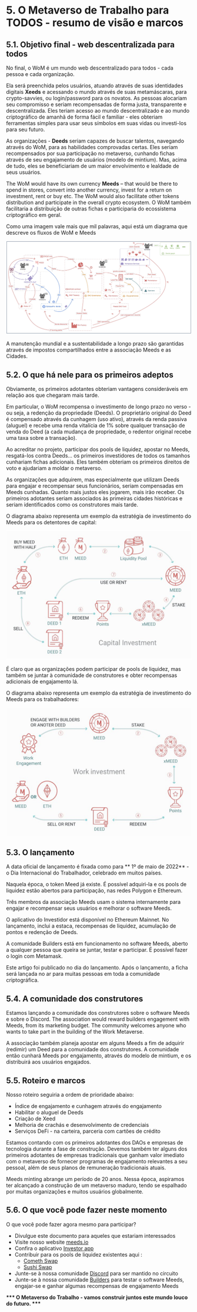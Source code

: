 # 5. O Metaverso de Trabalho para TODOS - resumo de visão e marcos

## 5.1. Objetivo final - web descentralizada para todos

No final, o WoM é um mundo web descentralizado para todos - cada pessoa e cada organização.

Ela será preenchida pelos usuários, atuando através de suas identidades digitais **Xeeds** e acessando o mundo através de suas metamáscaras, para crypto-savvies, ou login/password para os novatos. As pessoas alocariam seu compromisso e seriam recompensadas de forma justa, transparente e descentralizada. Eles teriam acesso ao mundo descentralizado e ao mundo criptográfico de amanhã de forma fácil e familiar - eles obteriam ferramentas simples para usar seus símbolos em suas vidas ou investi-los para seu futuro.

As organizações - **Deeds** seriam capazes de buscar talentos, navegando através do WoM, para as habilidades comprovadas certas. Eles seriam recompensados por sua participação no metaverso, cunhando fichas através de seu engajamento de usuários (modelo de mintium). Mas, acima de tudo, eles se beneficiariam de um maior envolvimento e lealdade de seus usuários.

The WoM would have its own currency **Meeds** – that would be there to spend in stores, convert into another currency, invest for a return on investment, rent or buy etc. The WoM would also facilitate other tokens distribution and participate in the overall crypto ecosystem. O WoM também facilitaria a distribuição de outras fichas e participaria do ecossistema criptográfico em geral.

Como uma imagem vale mais que mil palavras, aqui está um diagrama que descreve os fluxos de WoM e Meeds

![Fluxos de WoM e Meeds](en/img/wom-flows.png)

A manutenção mundial e a sustentabilidade a longo prazo são garantidas através de impostos compartilhados entre a associação Meeds e as Cidades.

## 5.2. O que há nele para os primeiros adeptos

Obviamente, os primeiros adotantes obteriam vantagens consideráveis em relação aos que chegaram mais tarde.

Em particular, o WoM recompensa o investimento de longo prazo no verso - ou seja, a redenção da propriedade (Deeds). O proprietário original do Deed é compensado através da cunhagem (uso ativo), através da renda passiva (aluguel) e recebe uma renda vitalícia de 1% sobre qualquer transação de venda do Deed (a cada mudança de propriedade, o redentor original recebe uma taxa sobre a transação).

Ao acreditar no projeto, participar dos pools de liquidez, apostar no Meeds, resgatá-los contra Deeds... os primeiros investidores de todos os tamanhos cunhariam fichas adicionais. Eles também obteriam os primeiros direitos de voto e ajudariam a moldar o metaverso.

As organizações que adquirem, mas especialmente que utilizam Deeds para engajar e recompensar seus funcionários, seriam compensadas em Meeds cunhadas. Quanto mais justos eles jogarem, mais irão receber. Os primeiros adotantes seriam associados às primeiras cidades históricas e seriam identificados como os construtores mais tarde.

O diagrama abaixo representa um exemplo da estratégia de investimento do Meeds para os detentores de capital:

![Significa estratégia de investimento para os detentores de capital](en/img/invest-capital.png)

É claro que as organizações podem participar de pools de liquidez, mas também se juntar à comunidade de construtores e obter recompensas adicionais de engajamento lá.

O diagrama abaixo representa um exemplo da estratégia de investimento do Meeds para os trabalhadores:

![Significa estratégia de investimento para os trabalhadores](en/img/invest-work.png)

## 5.3. O lançamento

A data oficial de lançamento é fixada como para ** 1º de maio de 2022** - o Dia Internacional do Trabalhador, celebrado em muitos países.

Naquela época, o token Meed já existe. É possível adquiri-la e os pools de liquidez estão abertos para participação, nas redes Polygon e Ethereum.

Três membros da associação Meeds usam o sistema internamente para engajar e recompensar seus usuários e melhorar o software Meeds.

O aplicativo do Investidor está disponível no Ethereum Mainnet. No lançamento, inclui a estaca, recompensas de liquidez, acumulação de pontos e redenção de Deeds.

A comunidade Builders está em funcionamento no software Meeds, aberto a qualquer pessoa que queira se juntar, testar e participar. É possível fazer o login com Metamask.

Este artigo foi publicado no dia do lançamento. Após o lançamento, a ficha será lançada no ar para muitas pessoas em toda a comunidade criptográfica.

## 5.4. A comunidade dos construtores

Estamos lançando a comunidade dos construtores sobre o software Meeds e sobre o Discord. The association would reward builders engagement with Meeds, from its marketing budget. The community welcomes anyone who wants to take part in the building of the Work Metaverse.

A associação também planeja apostar em alguns Meeds a fim de adquirir (redimir) um Deed para a comunidade dos construtores. A comunidade então cunhará Meeds por engajamento, através do modelo de mintium, e os distribuirá aos usuários engajados.

## 5.5. Roteiro e marcos

Nosso roteiro seguiria a ordem de prioridade abaixo:

- Índice de engajamento e cunhagem através do engajamento
- Habilitar o aluguel de Deeds
- Criação de Xeed
- Melhoria de crachás e desenvolvimento de credenciais
- Serviços DeFi - na carteira, parceria com cartões de crédito

Estamos contando com os primeiros adotantes dos DAOs e empresas de tecnologia durante a fase de construção. Devemos também ter alguns dos primeiros adotantes de empresas tradicionais que ganham valor imediato com o metaverso de fornecer programas de engajamento relevantes a seu pessoal, além de seus planos de remuneração tradicionais atuais.

Meeds minting abrange um período de 20 anos. Nessa época, aspiramos ter alcançado a construção de um metaverso maduro, tendo se espalhado por muitas organizações e muitos usuários globalmente.

## 5.6. O que você pode fazer neste momento

O que você pode fazer agora mesmo para participar?

- Divulgue este documento para aqueles que estariam interessados
- Visite nosso website [meeds.io](https://www.meeds.io/)
- Confira o aplicativo [Investor app](https://meeds.io/investors)
- Contribuir para os pools de liquidez existentes aqui :
  - [Cometh Swap](https://swap.cometh.io/)
  - [Sushi Swap](https://sushi.com)
- Junte-se à nossa comunidade [Discord](https://discord.com/invite/hAuADSq3) para ser mantido no circuito
- Junte-se à nossa comunidade [Builders](https://meeds.io/builders) para testar o software Meeds, engajar-se e ganhar algumas recompensas de engajamento Meeds

**\*\*\* O Metaverso do Trabalho - vamos construir juntos este mundo louco do futuro. \*\*\***